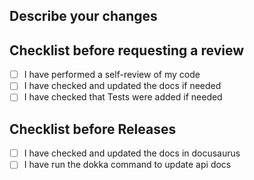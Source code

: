 ## Describe your changes


## Checklist before requesting a review
- [ ] I have performed a self-review of my code
- [ ] I have checked and updated the docs if needed
- [ ] I have checked that Tests were added if needed

## Checklist before Releases
- [ ] I have checked and updated the docs in docusaurus
- [ ] I have run the dokka command to update api docs
